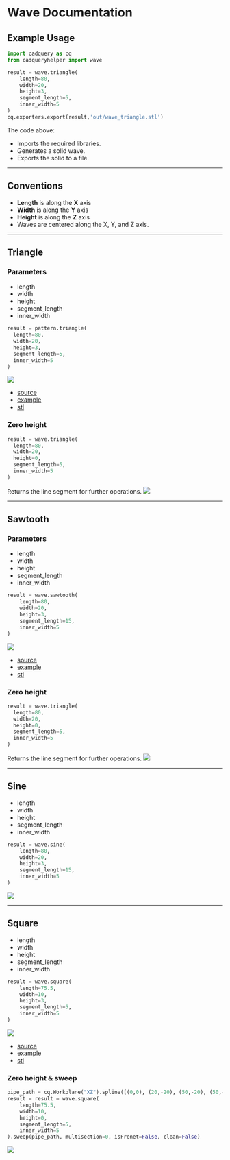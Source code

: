 # Wave Documentation

## Example Usage
``` python
import cadquery as cq
from cadqueryhelper import wave

result = wave.triangle(
    length=80,
    width=20,
    height=3,
    segment_length=5,
    inner_width=5
)
cq.exporters.export(result,'out/wave_triangle.stl')
```

The code above:
* Imports the required libraries.
* Generates a solid wave.
* Exports the solid to a file.

---

## Conventions
* **Length** is along the **X** axis
* **Width** is along the **Y** axis
* **Height** is along the **Z** axis
* Waves are centered along the X, Y, and Z axis.

---

## Triangle

### Parameters
* length
* width
* height
* segment_length
* inner_width

``` python
result = pattern.triangle(
  length=80,
  width=20,
  height=3,
  segment_length=5,
  inner_width=5
)
```

![](image/wave/02.png)<br />

* [source](../src/cadqueryhelper/wave/triangle.py)
* [example](../example/wave/triangle.py)
* [stl](../out/wave_triangle.stl)

### Zero height

``` python
result = wave.triangle(
  length=80,
  width=20,
  height=0,
  segment_length=5,
  inner_width=5
)
```
Returns the line segment for further operations.
![](image/wave/03.png)<br />

---
## Sawtooth

### Parameters
* length
* width
* height
* segment_length
* inner_width

``` python
result = wave.sawtooth(
    length=80,
    width=20,
    height=3,
    segment_length=15,
    inner_width=5
)
```

![](image/wave/04.png)<br />

* [source](../src/cadqueryhelper/wave/sawtooth.py)
* [example](../example/wave/sawtooth.py)
* [stl](../out/wave_sawtooth.stl)

### Zero height

``` python
result = wave.triangle(
  length=80,
  width=20,
  height=0,
  segment_length=5,
  inner_width=5
)
```
Returns the line segment for further operations.
![](image/wave/05.png)<br />

---

## Sine

* length
* width
* height
* segment_length
* inner_width

``` python
result = wave.sine(
    length=80,
    width=20,
    height=3,
    segment_length=15,
    inner_width=5
)
```

![](image/wave/09.png)

---

## Square
* length
* width
* height
* segment_length
* inner_width

``` python
result = wave.square(
    length=75.5,
    width=10,
    height=3,
    segment_length=5,
    inner_width=5
)
```

![](image/wave/06.png)<br />

* [source](../src/cadqueryhelper/wave/square.py)
* [example](../example/wave/square.py)
* [stl](../out/wave_square.stl)

### Zero height & sweep

``` python
pipe_path = cq.Workplane("XZ").spline([(0,0), (20,-20), (50,-20), (50,-30)])
result = result = wave.square(
    length=75.5,
    width=10,
    height=0,
    segment_length=5,
    inner_width=5
).sweep(pipe_path, multisection=0, isFrenet=False, clean=False)
```

![](image/wave/07.png)<br />
